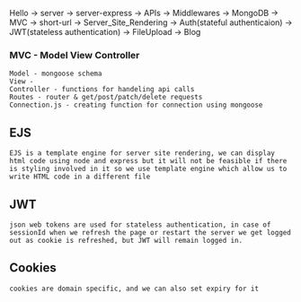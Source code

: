 Hello -> server -> server-express -> APIs -> Middlewares -> MongoDB -> MVC -> short-url -> Server_Site_Rendering -> Auth(stateful authenticaion) -> JWT(stateless authentication) -> FileUpload -> Blog


### MVC - Model View Controller
    Model - mongoose schema
    View - 
    Controller - functions for handeling api calls
    Routes - router & get/post/patch/delete requests
    Connection.js - creating function for connection using mongoose 

## EJS
    EJS is a template engine for server site rendering, we can display html code using node and express but it will not be feasible if there is styling involved in it so we use template engine which allow us to write HTML code in a different file
    
## JWT
    json web tokens are used for stateless authentication, in case of sessionId when we refresh the page or restart the server we get logged out as cookie is refreshed, but JWT will remain logged in.

## Cookies 
    cookies are domain specific, and we can also set expiry for it